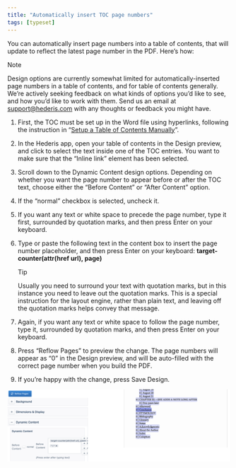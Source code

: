 ```yaml
---
title: "Automatically insert TOC page numbers"
tags: [typeset]
---
```

 
<html><body><section data-type="chapter" class="hsecchapter" data-hederis-type="hsecchapter" id="toc-page-numbers" data-pi-attrs="id: toc-page-numbers; data-tags: typeset;" role="doc-chapter" data-tags="typeset" data-author-name=" " data-book-title=" " title="Automatically insert TOC page numbers"><p class="hblkp" data-hederis-type="hblkp" id="pEtdhiI3P">You can automatically insert page numbers into a table of contents, that will update to reflect the latest page number in the PDF. Here&#8217;s how:</p><div class="hwprbox box" data-hederis-type="hwprbox" id="pJW34PSLX" data-type="sidebar"><p class="hblktype" data-hederis-type="hblktype" id="pdEZpcJjv">Note</p><p class="hblkp" data-hederis-type="hblkp" id="p1GoNxEtW">Design options are currently somewhat limited for automatically-inserted page numbers in a table of contents, and for table of contents generally. We&#8217;re actively seeking feedback on what kinds of options you&#8217;d like to see, and how you&#8217;d like to work with them. Send us an email at <a href="mailto:support@hederis.com" class="hspana" data-hederis-type="hspana" id="pY0vDRQCD">support@hederis.com</a> with any thoughts or feedback you might have.</p></div><ol class="hwprnumlist" data-hederis-type="hwprnumlist" id="pakXUaAV6"><li class="hblkoli" data-hederis-type="hblkoli" id="liVfMv2AV0"><p class="hblkoli" data-hederis-type="hblklip" id="pA0WkoMEK">First, the TOC must be set up in the Word file using hyperlinks, following the instruction in &#8220;<a href="{% link _docs/setup-a-toc.md %}" class="hspana" data-hederis-type="hspana" id="p6GyhvQ4M">Setup a Table of Contents Manually</a>&#8221;.</p></li><li class="hblkoli" data-hederis-type="hblkoli" id="lieUXJ3byp"><p class="hblkoli" data-hederis-type="hblklip" id="piz50222Y">In the Hederis app, open your table of contents in the Design preview, and click to select the text inside one of the TOC entries. You want to make sure that the &#8220;Inline link&#8221; element has been selected.</p></li><li class="hblkoli" data-hederis-type="hblkoli" id="lirH475YjL"><p class="hblkoli" data-hederis-type="hblklip" id="pHjFKTEXo">Scroll down to the Dynamic Content design options. Depending on whether you want the page number to appear before or after the TOC text, choose either the &#8220;Before Content&#8221; or &#8220;After Content&#8221; option.</p></li><li class="hblkoli" data-hederis-type="hblkoli" id="liYPLBwebO"><p class="hblkoli" data-hederis-type="hblklip" id="p7U7rsXQa">If the &#8220;normal&#8221; checkbox is selected, uncheck it.</p></li><li class="hblkoli" data-hederis-type="hblkoli" id="liW2jFKf7v"><p class="hblkoli" data-hederis-type="hblklip" id="p0YXlApvB">If you want any text or white space to precede the page number, type it first, surrounded by quotation marks, and then press Enter on your keyboard.</p></li><li class="hblkoli" data-hederis-type="hblkoli" id="liIChod5TZ"><p class="hblkoli" data-hederis-type="hblklip" id="pCx2irqxi">Type or paste the following text in the content box to insert the page number placeholder, and then press Enter on your keyboard: <strong data-hederis-type="hspanstrong" id="p1316MmNb">target-<strong class="hspanstrong" data-hederis-type="hspanstrong" id="pP65MVXTS">counter(attr(href url), page)</strong></strong></p><div class="hwprbox box" data-hederis-type="hwprbox" id="pWNnryMs6" data-type="sidebar"><p class="hblktype" data-hederis-type="hblktype" id="pSA2kqrfK">Tip</p><p class="hblkp" data-hederis-type="hblkp" id="p2P5XLUnJ">Usually you need to surround your text with quotation marks, but in this instance you need to leave out the quotation marks. This is a special instruction for the layout engine, rather than plain text, and leaving off the quotation marks helps convey that message.</p></div></li><li class="hblkoli" data-hederis-type="hblkoli" id="liRh6d4sqg"><p class="hblkoli" data-hederis-type="hblklip" id="pdagcXIVJ">Again, if you want any text or white space to follow the page number, type it, surrounded by quotation marks, and then press Enter on your keyboard.</p></li><li class="hblkoli" data-hederis-type="hblkoli" id="lijojewYIb"><p class="hblkoli" data-hederis-type="hblklip" id="pqAhO2JHr">Press &#8220;Reflow Pages&#8221; to preview the change. The page numbers will appear as &#8220;0&#8221; in the Design preview, and will be auto-filled with the correct page number when you build the PDF.</p></li><li class="hblkoli" data-hederis-type="hblkoli" id="lixAbmohjA"><p class="hblkoli" data-hederis-type="hblklip" id="pNKevp3Nt">If you&#8217;re happy with the change, press Save Design.</p></li></ol><img data-hederis-type="hblkimg" class="hblkimg" id="pUch3kBEt" src="/images/tocpagenum1.png" data-img-src="/images/tocpagenum1.png"/></section></body></html>
